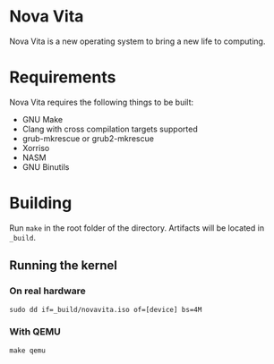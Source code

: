 # Nova Vita

Nova Vita is a new operating system to bring a new life to computing.

# Requirements

Nova Vita requires the following things to be built:

- GNU Make
- Clang with cross compilation targets supported
- grub-mkrescue or grub2-mkrescue
- Xorriso
- NASM
- GNU Binutils

# Building

Run `make` in the root folder of the directory. Artifacts will be located in
`_build`.

## Running the kernel

### On real hardware
```
sudo dd if=_build/novavita.iso of=[device] bs=4M
```

### With QEMU
```
make qemu
```
